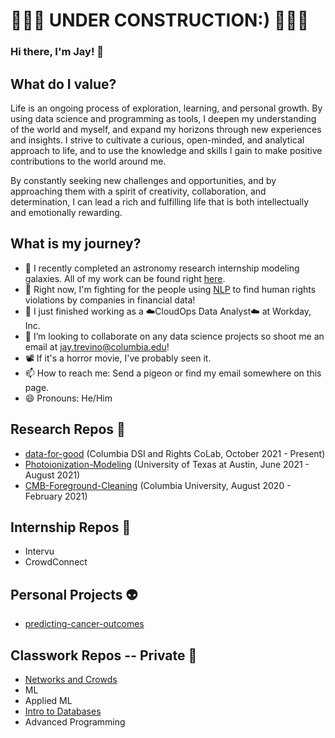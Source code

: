 # 🚧🚧🚧 UNDER CONSTRUCTION:) 🚧🚧🚧
### Hi there, I'm Jay! 👋
## What do I value?
Life is an ongoing process of exploration, learning, and personal growth. By using data science and programming as tools, I deepen my understanding of the world and myself, and expand my horizons through new experiences and insights. I strive to cultivate a curious, open-minded, and analytical approach to life, and to use the knowledge and skills I gain to make positive contributions to the world around me. 

By constantly seeking new challenges and opportunities, and by approaching them with a spirit of creativity, collaboration, and determination, I can lead a rich and fulfilling life that is both intellectually and emotionally rewarding.

## What is my journey?
- 🔭 I recently completed an astronomy research internship modeling galaxies. All of my work can be found right [here](https://github.com/jat2211/Photoionization-Modeling).
- 💸 Right now, I'm fighting for the people using [NLP](https://github.com/jat2211/data-for-good) to find human rights violations by companies in financial data!
- 📝 I just finished working as a ☁️CloudOps Data Analyst☁️ at Workday, Inc.
- 👯 I’m looking to collaborate on any data science projects so shoot me an email at jay.trevino@columbia.edu!
- 📽️ If it's a horror movie, I've probably seen it.
- 📫 How to reach me: Send a pigeon or find my email somewhere on this page.
- 😄 Pronouns: He/Him

## Research Repos 🥖
- [data-for-good](https://github.com/jat2211/data-for-good) (Columbia DSI and Rights CoLab, October 2021 - Present)
- [Photoionization-Modeling](https://github.com/jat2211/Photoionization-Modeling) (University of Texas at Austin, June 2021 - August 2021)
- [CMB-Foreground-Cleaning](https://github.com/jat2211/CMB-Foreground-Cleaning) (Columbia University, August 2020 - February 2021)

## Internship Repos 🥞
- Intervu
- CrowdConnect

## Personal Projects 👽
- [predicting-cancer-outcomes](https://github.com/jat2211/predicting-cancer-outcomes)

## Classwork Repos -- Private 🍕
- [Networks and Crowds](https://github.com/jat2211/networks-and-crowds)
- ML
- Applied ML
- [Intro to Databases](https://github.com/jat2211/Building-University-Database)
- Advanced Programming

